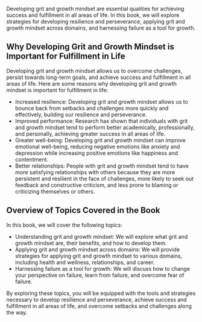 
Developing grit and growth mindset are essential qualities for achieving success and fulfillment in all areas of life. In this book, we will explore strategies for developing resilience and perseverance, applying grit and growth mindset across domains, and harnessing failure as a tool for growth.

Why Developing Grit and Growth Mindset is Important for Fulfillment in Life
---------------------------------------------------------------------------

Developing grit and growth mindset allows us to overcome challenges, persist towards long-term goals, and achieve success and fulfillment in all areas of life. Here are some reasons why developing grit and growth mindset is important for fulfillment in life:

* Increased resilience: Developing grit and growth mindset allows us to bounce back from setbacks and challenges more quickly and effectively, building our resilience and perseverance.
* Improved performance: Research has shown that individuals with grit and growth mindset tend to perform better academically, professionally, and personally, achieving greater success in all areas of life.
* Greater well-being: Developing grit and growth mindset can improve emotional well-being, reducing negative emotions like anxiety and depression while increasing positive emotions like happiness and contentment.
* Better relationships: People with grit and growth mindset tend to have more satisfying relationships with others because they are more persistent and resilient in the face of challenges, more likely to seek out feedback and constructive criticism, and less prone to blaming or criticizing themselves or others.

Overview of Topics Covered in the Book
--------------------------------------

In this book, we will cover the following topics:

* Understanding grit and growth mindset: We will explore what grit and growth mindset are, their benefits, and how to develop them.
* Applying grit and growth mindset across domains: We will provide strategies for applying grit and growth mindset to various domains, including health and wellness, relationships, and career.
* Harnessing failure as a tool for growth: We will discuss how to change your perspective on failure, learn from failure, and overcome fear of failure.

By exploring these topics, you will be equipped with the tools and strategies necessary to develop resilience and perseverance, achieve success and fulfillment in all areas of life, and overcome setbacks and challenges along the way.
